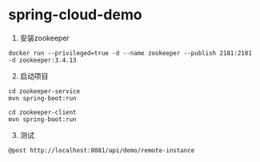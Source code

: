 # spring-cloud-demo
1. 安装zookeeper

```
docker run --privileged=true -d --name zookeeper --publish 2181:2181  -d zookeeper:3.4.13
```

2. 启动项目

```
cd zookeeper-service
mvn spring-boot:run

cd zookeeper-client
mvn spring-boot:run

```

3. 测试

```
@post http://localhost:8081/api/demo/remote-instance
```



